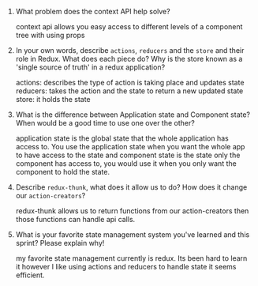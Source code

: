 1. What problem does the context API help solve?

    context api allows you easy access to different levels of a component tree with using props

1. In your own words, describe `actions`, `reducers` and the `store` and their role in Redux. What does each piece do? Why is the store known as a 'single source of truth' in a redux application?

    actions: describes the type of action is taking place and updates state
    reducers: takes the action and the state to return a new updated state
    store: it holds the state

1. What is the difference between Application state and Component state? When would be a good time to use one over the other?

    application state is the global state that the whole application has access to. You use the application state when you want
    the whole app to have access to the state
    and component state is the state only the component has access to, you would use it when you only want the component to hold the state.

1. Describe `redux-thunk`, what does it allow us to do? How does it change our `action-creators`?

    redux-thunk allows us to return functions from our action-creators then those functions can handle api calls.

1. What is your favorite state management system you've learned and this sprint? Please explain why!

    my favorite state management currently is redux. Its been hard to learn it however I like using actions and reducers to handle state
    it seems efficient. 
